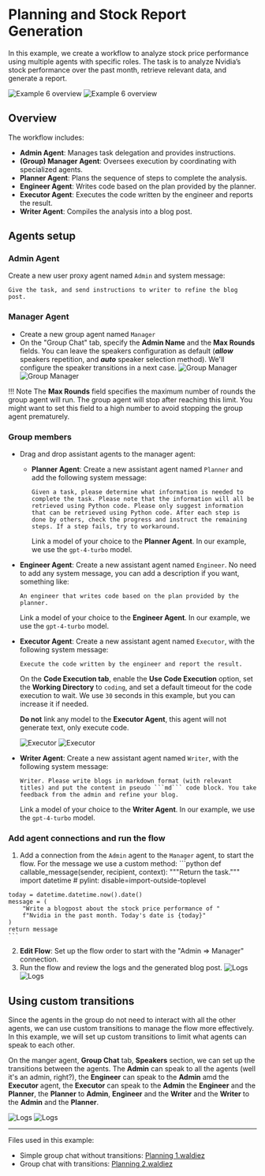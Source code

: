 # Planning and Stock Report Generation

In this example, we create a workflow to analyze stock price performance using multiple agents with specific roles. The task is to analyze Nvidia’s stock performance over the past month, retrieve relevant data, and generate a report.

![Example 6 overview](../static/images/light/examples/6/overview.webp#only-light)
![Example 6 overview](../static/images/dark/examples/6/overview.webp#only-dark)

## Overview

The workflow includes:

- **Admin Agent**: Manages task delegation and provides instructions.
- **(Group) Manager Agent**: Oversees execution by coordinating with specialized agents.
- **Planner Agent**: Plans the sequence of steps to complete the analysis.
- **Engineer Agent**: Writes code based on the plan provided by the planner.
- **Executor Agent**: Executes the code written by the engineer and reports the result.
- **Writer Agent**: Compiles the analysis into a blog post.

## Agents setup

### Admin Agent

Create a new user proxy agent named `Admin` and system message:

```text
Give the task, and send instructions to writer to refine the blog post.
```

### Manager Agent

- Create a new group agent named `Manager`
- On the "Group Chat" tab, specify the **Admin Name** and the **Max Rounds** fields. You can leave the speakers configuration as default (***allow*** speakers repetition, and ***auto*** speaker selection method). We'll configure the speaker transitions in a next case.
    ![Group Manager](../static/images/light/examples/6/manager.webp#only-light)
    ![Group Manager](../static/images/dark/examples/6/manager.webp#only-dark)

!!! Note
    The **Max Rounds** field specifies the maximum number of rounds the group agent will run. The group agent will stop after reaching this limit. You might want to set this field to a high number to avoid stopping the group agent prematurely.

### Group members

- Drag and drop assistant agents to the manager agent:

  - **Planner Agent**: Create a new assistant agent named `Planner` and add the following system message:

    ```text
    Given a task, please determine what information is needed to complete the task. Please note that the information will all be retrieved using Python code. Please only suggest information that can be retrieved using Python code. After each step is done by others, check the progress and instruct the remaining steps. If a step fails, try to workaround.
    ```

    Link a model of your choice to the **Planner Agent**. In our example, we use the `gpt-4-turbo` model.

- **Engineer Agent**: Create a new assistant agent named `Engineer`. No need to add any system message, you can add a description if you want, something like:
  
    ```text
    An engineer that writes code based on the plan provided by the planner.
    ```

    Link a model of your choice to the **Engineer Agent**. In our example, we use the `gpt-4-turbo` model.

- **Executor Agent**: Create a new assistant agent named `Executor`, with the following system message:

    ```text
    Execute the code written by the engineer and report the result.
    ```

    On the **Code Execution tab**, enable the **Use Code Execution** option, set the **Working Directory** to `coding`, and set a default timeout for the code execution to wait. We use `30`
    seconds in this example, but you can increase it if needed.

    **Do not** link any model to the **Executor Agent**, this agent will not generate text, only execute code.

    ![Executor](../static/images/light/examples/6/executor.webp#only-light)
    ![Executor](../static/images/dark/examples/6/executor.webp#only-dark)

- **Writer Agent**: Create a new assistant agent named `Writer`, with the following system message:

    ```text
    Writer. Please write blogs in markdown format (with relevant titles) and put the content in pseudo ```md``` code block. You take feedback from the admin and refine your blog.
    ```

    Link a model of your choice to the **Writer Agent**. In our example, we use the `gpt-4-turbo` model.

### Add agent connections and run the flow

  1. Add a connection from the `Admin` agent to the `Manager` agent, to start the flow. For the message we use a custom method:
    ```python
    def callable_message(sender, recipient, context):
    """Return the task."""
    import datetime  # pylint: disable=import-outside-toplevel

    today = datetime.datetime.now().date()
    message = (
        "Write a blogpost about the stock price performance of "
        f"Nvidia in the past month. Today's date is {today}"
    )
    return message
    ```

  2. **Edit Flow**: Set up the flow order to start with the "Admin => Manager" connection.
  3. Run the flow and review the logs and the generated blog post.
    ![Logs](../static/images/light/examples/6/logs.webp#only-light)
    ![Logs](../static/images/dark/examples/6/logs.webp#only-dark)

## Using custom transitions

Since the agents in the group do not need to interact with all the other agents, we can use custom transitions to manage the flow more effectively. In this example, we will set up custom transitions to limit what agents can speak to each other.

On the manger agent, **Group Chat** tab, **Speakers** section, we can set up the transitions between the agents. The **Admin** can speak to all the agents (well it's an admin, right?), the **Engineer** can speak to the **Admin** amd the **Executor** agent, the **Executor** can speak to the **Admin** the **Engineer** and the **Planner**, the **Planner** to **Admin**, **Engineer** and the **Writer** and the **Writer** to the **Admin** and the **Planner**.

![Logs](../static/images/light/examples/6/transitions.webp#only-light)
![Logs](../static/images/dark/examples/6/transitions.webp#only-dark)

---

Files used in this example:

- Simple group chat without transitions: [Planning 1.waldiez](https://github.com/waldiez/examples/blob/main/06%20-%20Planning/Planning%201.waldiez)
- Group chat with transitions: [Planning 2.waldiez](https://github.com/waldiez/examples/blob/main/06%20-%20Planning/Planning%202.waldiez)
